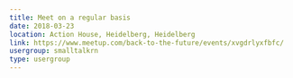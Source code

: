```yaml
---
title: Meet on a regular basis
date: 2018-03-23
location: Action House, Heidelberg, Heidelberg
link: https://www.meetup.com/back-to-the-future/events/xvgdrlyxfbfc/
usergroup: smalltalkrn
type: usergroup
---
```

